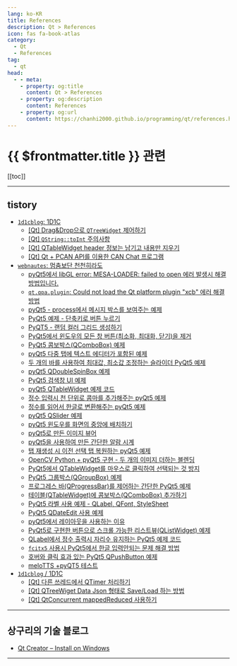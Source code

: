 ```yaml
---
lang: ko-KR
title: References
description: Qt > References
icon: fas fa-book-atlas
category: 
  - Qt
  - References
tag: 
  - qt
head:
  - - meta:
    - property: og:title
      content: Qt > References
    - property: og:description
      content: References
    - property: og:url
      content: https://chanhi2000.github.io/programming/qt/references.html
---
```


# {{ $frontmatter.title }} 관련

[[toc]]

---

## tistory

- [`1d1cblog`: 1D1C](https://1d1cblog.tistory.com/m/)
  - [\[Qt\] Drag&Drop으로 `QTreeWidget` 제어하기](https://1d1cblog.tistory.com/m/519)
  - [\[Qt\] `QString::toInt` 주의사항](https://1d1cblog.tistory.com/m/520)
  - [\[Qt\] QTableWidget header 정보는 남기고 내용만 지우기](https://1d1cblog.tistory.com/m/522)
  - [\[Qt\] Qt + PCAN API를 이용한 CAN Chat 프로그램](https://1d1cblog.tistory.com/m/521)
  <!-- END: 1d1cblog -->
- [`webnautes`: 멈춤보단 천천히라도](https://webnautes.tistory.com/m/)
  - [pyQt5에서 libGL error: MESA-LOADER: failed to open 에러 발생시 해결방법입니다.](https://webnautes.tistory.com/m/2302)
  - [`qt.qpa.plugin`: Could not load the Qt platform plugin "xcb" 에러 해결 방법](https://webnautes.tistory.com/m/2303)
  - [pyQt5 - process에서 메시지 박스를 보여주는 예제](https://webnautes.tistory.com/m/2318)
  - [PyQt5 예제 - 단축키로 버튼 누르기](https://webnautes.tistory.com/m/2316)
  - [PyQT5 - 랜덤 컬러 그리드 생성하기](https://webnautes.tistory.com/m/2320)
  - [PyQt5에서 윈도우의 모든 창 버튼(최소화, 최대화, 닫기)을 제거](https://webnautes.tistory.com/m/2335)
  - [PyQt5 콤보박스(QComboBox) 예제](https://webnautes.tistory.com/m/2353)
  - [pyQt5 다중 탭에 텍스트 에디터가 포함된 예제](https://webnautes.tistory.com/m/2364)
  - [두 개의 바를 사용하여 최대값, 최소값 조정하는 슬라이더 PyQt5 예제](https://webnautes.tistory.com/m/2366)
  - [pyQt5 QDoubleSpinBox 예제](https://webnautes.tistory.com/m/2368)
  - [PyQt5 검색창 UI 예제](https://webnautes.tistory.com/m/2369)
  - [pyQt5 QTableWidget 예제 코드](https://webnautes.tistory.com/m/2374)
  - [정수 입력시 천 단위로 콤마를  추가해주는 pyQt5 예제](https://webnautes.tistory.com/m/2375)
  - [정수를 읽어서 한글로 변환해주는 pyQt5 예제](https://webnautes.tistory.com/m/2376)
  - [pyQt5 QSlider 예제](https://webnautes.tistory.com/m/2378)
  - [pyQt5 윈도우를 화면의 중앙에 배치하기](https://webnautes.tistory.com/m/2336)
  - [pyQt5로 만든 이미지 뷰어](https://webnautes.tistory.com/m/2379)
  - [pyQt5을 사용하여 만든 간단한 알람 시계](https://webnautes.tistory.com/m/2380)
  - [탭 재생성 시 이전 선택 탭 복원하는 pyQt5 예제](https://webnautes.tistory.com/m/2381)
  - [OpenCV Python +  pyQt5 구현 - 두 개의 이미지 더하는  블렌딩](https://webnautes.tistory.com/m/2383)
  - [PyQt5에서 QTableWidget를 마우스로 클릭하여 선택되는 것 방지](https://webnautes.tistory.com/m/2384)
  - [PyQt5 그룹박스(QGroupBox)  예제](https://webnautes.tistory.com/m/2385)
  - [프로그레스 바(QProgressBar)를 제어하는 간단한 PyQt5 예제](https://webnautes.tistory.com/m/2386)
  - [테이블(QTableWidget)에 콤보박스(QComboBox) 추가하기](https://webnautes.tistory.com/m/2387)
  - [PyQt5 라벨 사용 예제 - QLabel, QFont, StyleSheet](http://webnautes.tistory.com/m/2388)
  - [PyQt5 QDateEdit 사용 예제](https://webnautes.tistory.com/m/2390)
  - [pyQt5에서 레이아웃을 사용하는 이유](https://webnautes.tistory.com/m/2394)
  - [PyQt5로 구현한 버튼으로 스크롤 가능한 리스트뷰(QListWidget) 예제](https://webnautes.tistory.com/m/2396)
  - [QLabel에서 정수 출력시 자리수 유지하는 PyQt5 예제 코드](https://webnautes.tistory.com/m/2397)
  - [`fcitx5` 사용시 PyQt5에서 한글 입력안되는 문제 해결 방법](https://webnautes.tistory.com/m/2405)
  - [호버와 클릭 효과 있는 PyQt5 QPushButton 예제](https://webnautes.tistory.com/m/2406)
  - [meloTTS +pyQT5  테스트](https://webnautes.tistory.com/m/2407)
  <!-- END: webnautes -->
- [`1d1cblog` / 1D1C](https://1d1cblog.tistory.com/m/)
  - [\[Qt\] 다른 쓰레드에서 QTimer 처리하기](https://1d1cblog.tistory.com/m/523)
  - [\[Qt\] QTreeWiget Data Json 형태로 Save/Load 하는 방법](https://1d1cblog.tistory.com/m/524)
  - [\[Qt\] QtConcurrent mappedReduced 사용하기](https://1d1cblog.tistory.com/m/525)
  <!-- END: 1d1cblog -->
<!-- END: tistory.com -->

---

## 상구리의 기술 블로그

- [Qt Creator – Install on Windows](https://skyer9.pe.kr/wordpress/?p=9547)

<!-- END: skyer9.pe.kr -->

---

<TagLinks />